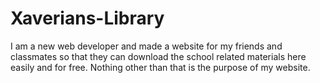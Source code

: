 # Xaverians-Library

I am a new web developer and made a website for my friends and classmates so that they can download the school related materials here easily and for free. Nothing other than that is the purpose of my website.

